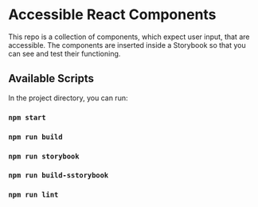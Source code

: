 # Accessible React Components
This repo is a collection of components, which expect user input, that are accessible.
The components are inserted inside a Storybook so that you can see and test their functioning.
## Available Scripts

In the project directory, you can run:

### `npm start`
### `npm run build`

### `npm run storybook`
### `npm run build-sstorybook`

### `npm run lint`